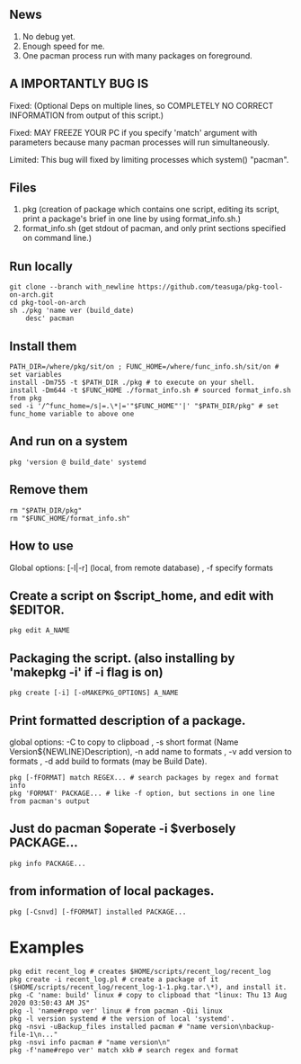 ## News
  1. No debug yet.
  2. Enough speed for me.
  3. One pacman process run with many packages on foreground.
  
## A IMPORTANTLY BUG IS
   Fixed: (Optional Deps on multiple lines, so COMPLETELY NO CORRECT INFORMATION from output of this script.)

   Fixed: MAY FREEZE YOUR PC if you specify 'match' argument with parameters because many pacman processes will run simultaneously.
   
   Limited: This bug will fixed by limiting processes which system() "pacman".

## Files
  1. pkg (creation of package which contains one script, editing its script, print a package's brief in one line by using format_info.sh.)
  2. format_info.sh (get stdout of pacman, and only print sections specified on command line.)

## Run locally

    git clone --branch with_newline https://github.com/teasuga/pkg-tool-on-arch.git
    cd pkg-tool-on-arch
    sh ./pkg 'name ver (build_date)
        desc' pacman

## Install them
    PATH_DIR=/where/pkg/sit/on ; FUNC_HOME=/where/func_info.sh/sit/on # set variables
    install -Dm755 -t $PATH_DIR ./pkg # to execute on your shell.
    install -Dm644 -t $FUNC_HOME ./format_info.sh # sourced format_info.sh from pkg
    sed -i '/^func_home=/s|=.\*|='"$FUNC_HOME"'|' "$PATH_DIR/pkg" # set func_home variable to above one

## And run on a system
    pkg 'version @ build_date' systemd
  
## Remove them
    rm "$PATH_DIR/pkg"
    rm "$FUNC_HOME/format_info.sh"

## How to use

Global options: [-l|-r] (local, from remote database) , -f specify formats

## Create a script on $script_home, and edit with $EDITOR.

    pkg edit A_NAME

## Packaging the script. (also installing by 'makepkg -i' if -i flag is on)

    pkg create [-i] [-oMAKEPKG_OPTIONS] A_NAME

## Print formatted description of a package.

global options: -C to copy to clipboad , -s short format (Name Version${NEWLINE}Description), -n add name to formats , -v add version to formats , -d add build to formats (may be Build Date).

    pkg [-fFORMAT] match REGEX... # search packages by regex and format info
    pkg 'FORMAT' PACKAGE... # like -f option, but sections in one line from pacman's output

## Just do pacman $operate -i $verbosely PACKAGE...

    pkg info PACKAGE...

## from information of local packages.

    pkg [-Csnvd] [-fFORMAT] installed PACKAGE...

# Examples

    pkg edit recent_log # creates $HOME/scripts/recent_log/recent_log
    pkg create -i recent_log.pl # create a package of it ($HOME/scripts/recent_log/recent_log-1-1.pkg.tar.\*), and install it.
    pkg -C 'name: build' linux # copy to clipboad that "linux: Thu 13 Aug 2020 03:50:43 AM JS"
    pkg -l 'name#repo ver' linux # from pacman -Qii linux
    pkg -l version systemd # the version of local 'systemd'.
    pkg -nsvi -uBackup_files installed pacman # "name version\nbackup-file-1\n..."
    pkg -nsvi info pacman # "name version\n"
    pkg -f'name#repo ver' match xkb # search regex and format